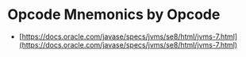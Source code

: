 # Opcode Mnemonics by Opcode

- [https://docs.oracle.com/javase/specs/jvms/se8/html/jvms-7.html](https://docs.oracle.com/javase/specs/jvms/se8/html/jvms-7.html)